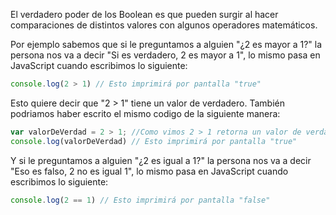 El verdadero poder de los Boolean es que pueden surgir al hacer comparaciones de distintos valores con algunos operadores matemáticos.

Por ejemplo sabemos que si le preguntamos a alguien "¿2 es mayor a 1?" la persona nos va a decir "Si es verdadero, 2 es mayor a 1", lo mismo pasa en JavaScript cuando escribimos lo siguiente:

```javascript
console.log(2 > 1) // Esto imprimirá por pantalla "true"
```

Esto quiere decir que "2 > 1" tiene un valor de verdadero. También podriamos haber escrito el mismo codigo de la siguiente manera: 

```javascript
var valorDeVerdad = 2 > 1; //Como vimos 2 > 1 retorna un valor de verdad y se lo asignamos a una variable
console.log(valorDeVerdad) // Esto imprimirá por pantalla "true"
```

Y si le preguntamos a alguien "¿2 es igual a 1?" la persona nos va a decir "Eso es falso, 2 no es igual 1", lo mismo pasa en JavaScript cuando escribimos lo siguiente:

```javascript
console.log(2 == 1) // Esto imprimirá por pantalla "false"
```